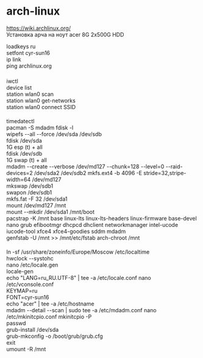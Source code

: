 # arch-linux  
https://wiki.archlinux.org/  
Установка арча на ноут acer 8G 2x500G HDD  

loadkeys ru  
setfont cyr-sun16  
ip link  
ping archlinux.org  
#####
iwctl  
device list  
station wlan0 scan  
station wlan0 get-networks  
station wlan0 connect SSID  
####
timedatectl  
pacman -S mdadm
fdisk -l  
wipefs --all --force /dev/sda /dev/sdb  
fdisk /dev/sda  
1G esp (t) + all  
fdisk /dev/sdb  
1G swap (t) + all  
mdadm --create --verbose /dev/md127 --chunk=128 --level=0 --raid-devices=2 /dev/sda2 /dev/sdb2
mkfs.ext4 -b 4096 -E stride=32,stripe-width=64 /dev/md127  
mkswap /dev/sdb1  
swapon /dev/sdb1  
mkfs.fat -F 32 /dev/sda1  
mount /dev/md127 /mnt  
mount --mkdir /dev/sda1 /mnt/boot  
pacstrap -K /mnt base linux-lts linux-lts-headers linux-firmware base-devel nano grub efibootmgr dhcpcd dhclient networkmanager intel-ucode iucode-tool xfce4 xfce4-goodies sddm mdadm  
genfstab -U /mnt >> /mnt/etc/fstab
arch-chroot /mnt  
####
ln -sf /usr/share/zoneinfo/Europe/Moscow /etc/localtime  
hwclock --systohc  
nano /etc/locale.gen  
locale-gen  
echo "LANG=ru_RU.UTF-8" | tee -a /etc/locale.conf
nano /etc/vconsole.conf  
KEYMAP=ru  
FONT=cyr-sun16  
echo "acer" | tee -a /etc/hostname  
mdadm --detail --scan | sudo tee -a /etc/mdadm.conf
nano /etc/mkinitcpio.conf
mkinitcpio -P  
passwd  
grub-install /dev/sda  
grub-mkconfig -o /boot/grub/grub.cfg  
exit  
umount -R /mnt  
